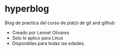 # hyperblog
Blog de practica del curso de platzi de git and github

* Creado por Leonel Olivares
* Solo lo aplico para Linux
* Disponibles para todas las edades.
